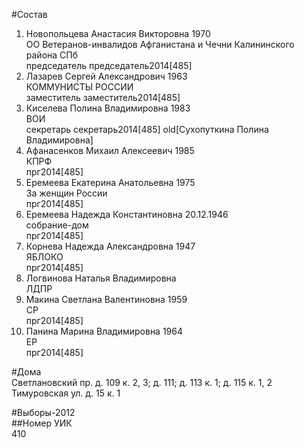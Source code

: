#Состав  
1. Новопольцева Анастасия Викторовна 1970  
    ОО Ветеранов-инвалидов Афганистана и Чечни Калининского района СПб  
    председатель председатель2014[485]  
2. Лазарев Сергей Александрович 1963  
    КОММУНИСТЫ РОССИИ  
    заместитель заместитель2014[485]  
3. Киселева Полина Владимировна 1983  
    ВОИ  
    секретарь секретарь2014[485] old[Сухопуткина Полина Владимировна]  
4. Афанасенков Михаил Алексеевич 1985  
    КПРФ  
    прг2014[485]  
5. Еремеева Екатерина Анатольевна 1975  
    За женщин России  
    прг2014[485]  
6. Еремеева Надежда Константиновна 20.12.1946  
    собрание-дом  
    прг2014[485]  
7. Корнева Надежда Александровна 1947  
    ЯБЛОКО  
    прг2014[485]  
8. Логвинова Наталья Владимировна  
    ЛДПР  
9. Макина Светлана Валентиновна 1959  
    СР  
    прг2014[485]  
10. Панина Марина Владимировна 1964  
    ЕР  
    прг2014[485]  
  
#Дома  
Светлановский пр. д. 109 к. 2, 3; д. 111; д. 113 к. 1; д. 115 к. 1, 2 Тимуровская ул. д. 15 к. 1  
  
#Выборы-2012  
##Номер УИК  
410  
